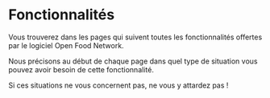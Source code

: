 # Fonctionnalités

Vous trouverez dans les pages qui suivent toutes les fonctionnalités offertes par le logiciel Open Food Network. 

Nous précisons au début de chaque page dans quel type de situation vous pouvez avoir besoin de cette fonctionnalité. 

Si ces situations ne vous concernent pas, ne vous y attardez pas !
